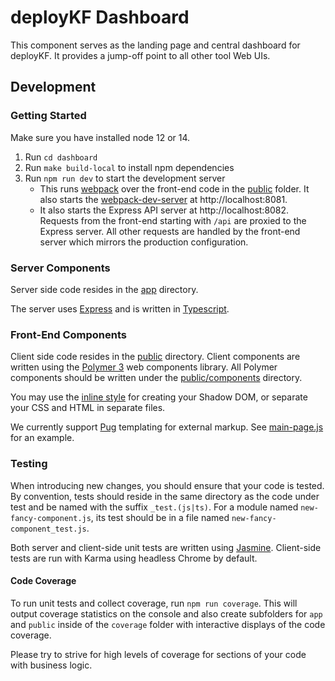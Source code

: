 # deployKF Dashboard

This component serves as the landing page and central dashboard for deployKF.
It provides a jump-off point to all other tool Web UIs.

## Development

### Getting Started

Make sure you have installed node 12 or 14.

1. Run `cd dashboard`
2. Run `make build-local` to install npm dependencies
3. Run `npm run dev` to start the development server
    - This runs [webpack](https://webpack.js.org/) over the front-end code in the [public](./public) folder.
      It also starts the [webpack-dev-server](https://webpack.js.org/configuration/dev-server/) at http://localhost:8081.
    - It also starts the Express API server at http://localhost:8082. 
      Requests from the front-end starting with `/api` are proxied to the Express server. 
      All other requests are handled by the front-end server which mirrors the production configuration.

### Server Components

Server side code resides in the [app](./app) directory. 

The server uses [Express](https://expressjs.com/) and is written in [Typescript](https://www.typescriptlang.org/docs/home.html).

### Front-End Components

Client side code resides in the [public](./public) directory.
Client components are written using the [Polymer 3](https://polymer-library.polymer-project.org/3.0/docs/about_30) web components library.
All Polymer components should be written under the [public/components](./public/components) directory. 

You may use the [inline style](https://polymer-library.polymer-project.org/3.0/docs/first-element/step-2) for creating your Shadow DOM, 
or separate your CSS and HTML in separate files. 

We currently support [Pug](https://pugjs.org/api/getting-started.html) templating for external markup. 
See [main-page.js](public/components/main-page.js) for an example.

### Testing

When introducing new changes, you should ensure that your code is tested. 
By convention, tests should reside in the same directory as the code under test and be named with the suffix `_test.(js|ts)`. 
For a module named `new-fancy-component.js`, its test should be in a file named `new-fancy-component_test.js`.

Both server and client-side unit tests are written using [Jasmine](https://jasmine.github.io/api/3.3/global).
Client-side tests are run with Karma using headless Chrome by default.

#### Code Coverage

To run unit tests and collect coverage, run `npm run coverage`. 
This will output coverage statistics on the console and also create subfolders for `app` and `public` inside of 
the `coverage` folder with interactive displays of the code coverage. 

Please try to strive for high levels of coverage for sections of your code with business logic.
